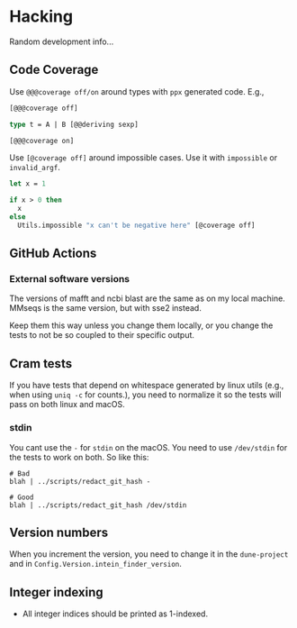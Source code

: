 # Hacking

Random development info...

## Code Coverage

Use `@@@coverage off/on` around types with `ppx` generated code.  E.g.,

```ocaml
[@@@coverage off]

type t = A | B [@@deriving sexp]

[@@@coverage on]
```

Use `[@coverage off]` around impossible cases.  Use it with `impossible` or `invalid_argf`.

```ocaml
let x = 1

if x > 0 then
  x
else
  Utils.impossible "x can't be negative here" [@coverage off]
```

## GitHub Actions

### External software versions

The versions of mafft and ncbi blast are the same as on my local machine.  MMseqs is the same version, but with sse2 instead.

Keep them this way unless you change them locally, or you change the tests to not be so coupled to their specific output.

## Cram tests

If you have tests that depend on whitespace generated by linux utils  (e.g., when using `uniq -c` for counts.), you need to normalize it so the tests will pass on both linux and macOS. 

### stdin

You cant use the `-` for `stdin` on the macOS.  You need to use `/dev/stdin` for the tests to work on both.  So like this:

```text
# Bad
blah | ../scripts/redact_git_hash -

# Good
blah | ../scripts/redact_git_hash /dev/stdin
```

## Version numbers

When you increment the version, you need to change it in the `dune-project` and in `Config.Version.intein_finder_version`.

## Integer indexing

- All integer indices should be printed as 1-indexed.
